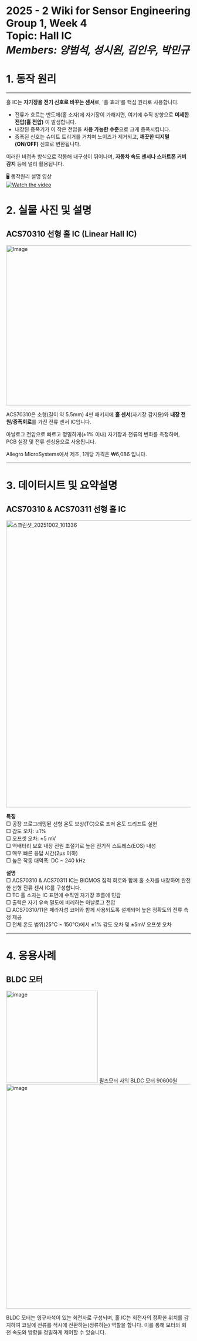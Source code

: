 # 2025 - 2 Wiki for Sensor Engineering Group 1, Week 4 <br/> Topic: Hall IC <br/> *Members: 양범석, 성시원, 김인우, 박민규*
# 1. 동작 원리
---
홀 IC는 **자기장을 전기 신호로 바꾸는 센서**로, '홀 효과'를 핵심 원리로 사용합니다.  

* 전류가 흐르는 반도체(홀 소자)에 자기장이 가해지면, 여기에 수직 방향으로 **미세한 전압(홀 전압)** 이 발생합니다.
* 내장된 증폭기가 이 작은 전압을 **사용 가능한 수준**으로 크게 증폭시킵니다.  
* 증폭된 신호는 슈미트 트리거를 거치며 노이즈가 제거되고, **깨끗한 디지털(ON/OFF)** 신호로 변환됩니다.  

이러한 비접촉 방식으로 작동해 내구성이 뛰어나며, **자동차 속도 센서나 스마트폰 커버 감지** 등에 널리 활용됩니다.  

🖥️ 동작원리 설명 영상  
[![Watch the video](https://img.youtube.com/vi/R7yb6DDTGH0/hqdefault.jpg)](https://www.youtube.com/watch?v=R7yb6DDTGH0)  

# 2. 실물 사진 및 설명
## ACS70310 선형 홀 IC (Linear Hall IC)   
<img width="600" height="436" alt="Image" src="https://github.com/user-attachments/assets/77a08b1f-b227-458a-928d-5efc5985a012" />  

ACS70310은 소형(길이 약 5.5mm) 4핀 패키지에 **홀 센서**(자기장 감지용)와 **내장 전원/증폭회로**를 가진 전류 센서 IC입니다.

아날로그 전압으로 빠르고 정밀하게(±1% 이내) 자기장과 전류의 변화를 측정하며,  PCB 실장 및 전류 센싱용으로 사용됩니다.

Allegro MicroSystems에서 제조, 1개당 가격은 ₩6,086 입니다. 

---

# 3. 데이터시트 및 요약설명
## ACS70310 & ACS70311 선형 홀 IC
<img width="599" height="781" alt="스크린샷_20251002_101336" src="https://github.com/user-attachments/assets/48aaff23-f19b-4f54-9a46-8762a2c2a93b" />

**특징**  
□ 공장 프로그래밍된 선형 온도 보상(TC)으로 초저 온도 드리프트 실현  
□ 감도 오차: ±1%  
□ 오프셋 오차: ±5 mV  
□ 역배터리 보호 내장 전원 조절기로 높은 전기적 스트레스(EOS) 내성  
□ 매우 빠른 응답 시간(2μs 이하)  
□ 높은 작동 대역폭: DC ~ 240 kHz    
 
**설명**  
□ ACS70310 & ACS70311 IC는 BICMOS 집적 회로와 함께 홀 소자를 내장하여 완전한 선형 전류 센서 IC를 구성합니다.  
□ TC 홀 소자는 IC 표면에 수직인 자기장 흐름에 민감  
□ 출력은 자기 유속 밀도에 비례하는 아날로그 전압  
□ ACS70310/11은 페라자성 코어와 함께 사용되도록 설계되어 높은 정확도의 전류 측정 제공  
□ 전체 온도 범위(25°C ~ 150°C)에서 ±1% 감도 오차 및 ±5mV 오프셋 오차  

---

# 4. 응용사례
## BLDC 모터  

<img width="250" height="250" alt="image" src="https://github.com/user-attachments/assets/1fd4f5b6-2cf3-48d6-a060-d5a403c3bc30" />  
필즈모터 사의 BLDC 모터 90600원  

<img width="810" height="611" alt="image" src="https://github.com/user-attachments/assets/0e576c36-a063-446a-a932-e4ac3d1a9b6f" />

BLDC 모터는 영구자석이 있는 회전자로 구성되며, 홀 IC는 회전자의 정확한 위치를 감지하여 코일에 전류를 적시에 전환하는(정류하는) 역할을 합니다. 이를 통해 모터의 회전 속도와 방향을 정밀하게 제어할 수 있습니다.
